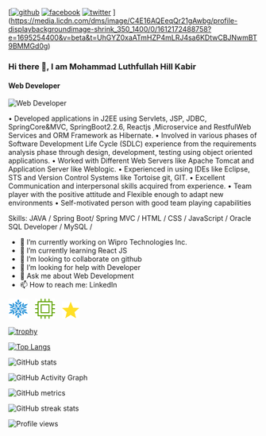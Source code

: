 [[<img src='https://cdn.jsdelivr.net/npm/simple-icons@3.0.1/icons/github.svg' alt='github' height='40'>](https://github.com/https://github.com/kabir1993)  [<img src='https://cdn.jsdelivr.net/npm/simple-icons@3.0.1/icons/facebook.svg' alt='facebook' height='40'>](https://www.facebook.com/https://www.facebook.com/kabir.ewu/)  [<img src='https://cdn.jsdelivr.net/npm/simple-icons@3.0.1/icons/twitter.svg' alt='twitter' height='40'>](https://twitter.com/kabir1993) ](https://media.licdn.com/dms/image/C4E16AQEeqQr21gAwbg/profile-displaybackgroundimage-shrink_350_1400/0/1612172488758?e=1695254400&v=beta&t=UhGYZ0xaATmHZP4mLRJ4sa6KDtwCBJNwmBT9BMMGd0g) 

### Hi there 👋, I am Mohammad Luthfullah Hill Kabir
#### Web Developer
![Web Developer](https://scontent.fdac5-2.fna.fbcdn.net/v/t39.30808-6/296924072_1921839674691842_9154126247178859119_n.jpg?_nc_cat=101&ccb=1-7&_nc_sid=e3f864&_nc_ohc=GvZz7y8iEX8AX8u4DV8&_nc_ht=scontent.fdac5-2.fna&oh=00_AfAws_SQFVt7XkdNO1IYuOaTDH2HlaNLzxglvCSPDv_f_w&oe=64C079A4)

•	Developed applications in J2EE using Servlets, JSP, JDBC, SpringCore&MVC, SpringBoot2.2.6, Reactjs  ,Microservice and RestfulWeb Services and ORM Framework as Hibernate.
•	Involved in various phases of Software Development Life Cycle (SDLC) experience from the requirements analysis phase through design, development, testing using object oriented applications.
•	Worked with Different Web Servers like Apache Tomcat and Application Server like Weblogic. 
•	Experienced in using IDEs like Eclipse, STS and Version Control Systems like Tortoise git, GIT.
•	Excellent Communication and interpersonal skills acquired from experience. 
•	Team player with the positive attitude and Flexible enough to adapt new environments
•	Self-motivated person with good team playing capabilities


Skills: JAVA / Spring Boot/ Spring MVC / HTML / CSS / JavaScript / Oracle SQL Developer / MySQL / 

- 🔭 I’m currently working on Wipro Technologies Inc. 
- 🌱 I’m currently learning React JS 
- 👯 I’m looking to collaborate on github 
- 🤔 I’m looking for help with Developer 
- 💬 Ask me about Web Development 
- 📫 How to reach me: LinkedIn 



<a href='https://archiveprogram.github.com/'><img src='https://raw.githubusercontent.com/acervenky/animated-github-badges/master/assets/acbadge.gif' width='40' height='40'></a> <a href='https://docs.github.com/en/developers'><img src='https://raw.githubusercontent.com/acervenky/animated-github-badges/master/assets/devbadge.gif' width='40' height='40'></a> <a href='https://stars.github.com/'><img src='https://raw.githubusercontent.com/acervenky/animated-github-badges/master/assets/starbadge.gif' width='35' height='35'></a> 

[![trophy](https://github-profile-trophy.vercel.app/?username=https://github.com/kabir1993)](https://github.com/ryo-ma/github-profile-trophy)

[![Top Langs](https://github-readme-stats.vercel.app/api/top-langs/?username=https://github.com/kabir1993)](https://github.com/anuraghazra/github-readme-stats)

![GitHub stats](https://github-readme-stats.vercel.app/api?username=https://github.com/kabir1993&show_icons=true&count_private=true)  

![GitHub Activity Graph](https://activity-graph.herokuapp.com/graph?username=https://github.com/kabir1993)  

![GitHub metrics](https://metrics.lecoq.io/https://github.com/kabir1993)  

![GitHub streak stats](https://streak-stats.demolab.com/?user=https://github.com/kabir1993)  

![Profile views](https://gpvc.arturio.dev/https://github.com/kabir1993)  
